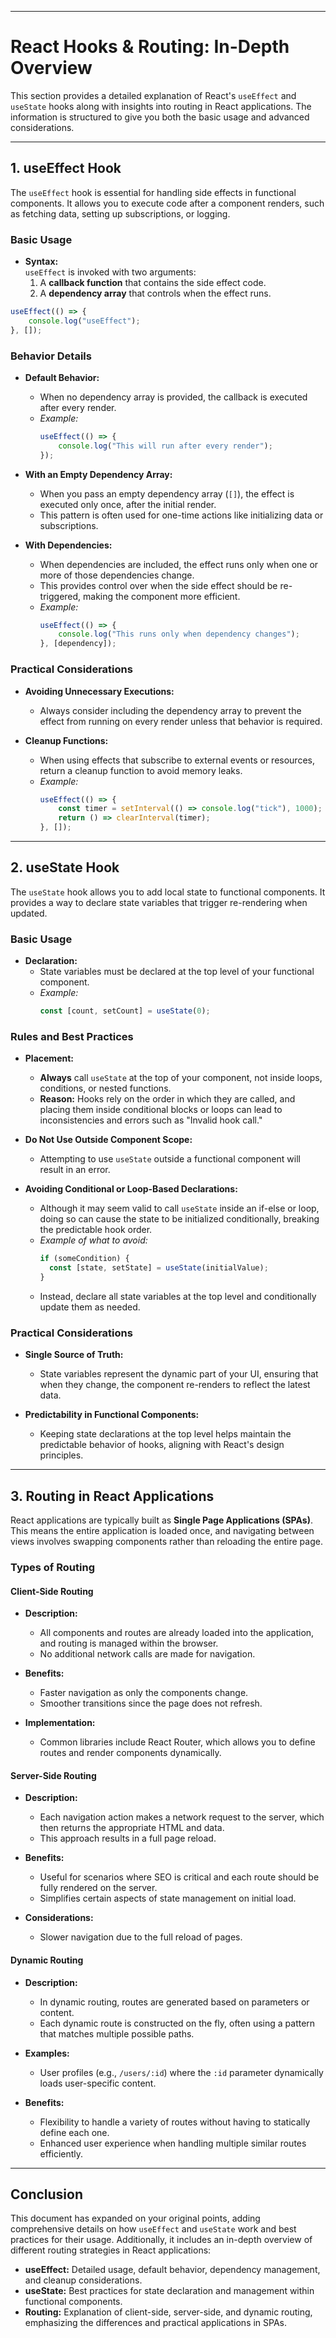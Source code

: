 
---

# React Hooks & Routing: In-Depth Overview

This section provides a detailed explanation of React's `useEffect` and `useState` hooks along with insights into routing in React applications. The information is structured to give you both the basic usage and advanced considerations.

---

## 1. useEffect Hook

The `useEffect` hook is essential for handling side effects in functional components. It allows you to execute code after a component renders, such as fetching data, setting up subscriptions, or logging.

### Basic Usage

- **Syntax:**  
  `useEffect` is invoked with two arguments:
  1. A **callback function** that contains the side effect code.
  2. A **dependency array** that controls when the effect runs.

```jsx
useEffect(() => {
    console.log("useEffect");
}, []);
```

### Behavior Details

- **Default Behavior:**  
  - When no dependency array is provided, the callback is executed after every render.
  - *Example:*  
    ```jsx
    useEffect(() => {
        console.log("This will run after every render");
    });
    ```
    
- **With an Empty Dependency Array:**  
  - When you pass an empty dependency array (`[]`), the effect is executed only once, after the initial render.
  - This pattern is often used for one-time actions like initializing data or subscriptions.
    
- **With Dependencies:**  
  - When dependencies are included, the effect runs only when one or more of those dependencies change.
  - This provides control over when the side effect should be re-triggered, making the component more efficient.
  - *Example:*  
    ```jsx
    useEffect(() => {
        console.log("This runs only when dependency changes");
    }, [dependency]);
    ```

### Practical Considerations

- **Avoiding Unnecessary Executions:**  
  - Always consider including the dependency array to prevent the effect from running on every render unless that behavior is required.
  
- **Cleanup Functions:**  
  - When using effects that subscribe to external events or resources, return a cleanup function to avoid memory leaks.
  - *Example:*  
    ```jsx
    useEffect(() => {
        const timer = setInterval(() => console.log("tick"), 1000);
        return () => clearInterval(timer);
    }, []);
    ```

---

## 2. useState Hook

The `useState` hook allows you to add local state to functional components. It provides a way to declare state variables that trigger re-rendering when updated.

### Basic Usage

- **Declaration:**  
  - State variables must be declared at the top level of your functional component.  
  - *Example:*  
    ```jsx
    const [count, setCount] = useState(0);
    ```
    
### Rules and Best Practices

- **Placement:**  
  - **Always** call `useState` at the top of your component, not inside loops, conditions, or nested functions.
  - **Reason:** Hooks rely on the order in which they are called, and placing them inside conditional blocks or loops can lead to inconsistencies and errors such as "Invalid hook call."

- **Do Not Use Outside Component Scope:**  
  - Attempting to use `useState` outside a functional component will result in an error.
  
- **Avoiding Conditional or Loop-Based Declarations:**  
  - Although it may seem valid to call `useState` inside an if-else or loop, doing so can cause the state to be initialized conditionally, breaking the predictable hook order.
  - *Example of what to avoid:*  
    ```jsx
    if (someCondition) {
      const [state, setState] = useState(initialValue);
    }
    ```
  - Instead, declare all state variables at the top level and conditionally update them as needed.

### Practical Considerations

- **Single Source of Truth:**  
  - State variables represent the dynamic part of your UI, ensuring that when they change, the component re-renders to reflect the latest data.
  
- **Predictability in Functional Components:**  
  - Keeping state declarations at the top level helps maintain the predictable behavior of hooks, aligning with React's design principles.

---

## 3. Routing in React Applications

React applications are typically built as **Single Page Applications (SPAs)**. This means the entire application is loaded once, and navigating between views involves swapping components rather than reloading the entire page.

### Types of Routing

#### Client-Side Routing

- **Description:**  
  - All components and routes are already loaded into the application, and routing is managed within the browser.
  - No additional network calls are made for navigation.
  
- **Benefits:**  
  - Faster navigation as only the components change.
  - Smoother transitions since the page does not refresh.
  
- **Implementation:**  
  - Common libraries include React Router, which allows you to define routes and render components dynamically.

#### Server-Side Routing

- **Description:**  
  - Each navigation action makes a network request to the server, which then returns the appropriate HTML and data.
  - This approach results in a full page reload.
  
- **Benefits:**  
  - Useful for scenarios where SEO is critical and each route should be fully rendered on the server.
  - Simplifies certain aspects of state management on initial load.
  
- **Considerations:**  
  - Slower navigation due to the full reload of pages.

#### Dynamic Routing

- **Description:**  
  - In dynamic routing, routes are generated based on parameters or content.
  - Each dynamic route is constructed on the fly, often using a pattern that matches multiple possible paths.
  
- **Examples:**  
  - User profiles (e.g., `/users/:id`) where the `:id` parameter dynamically loads user-specific content.
  
- **Benefits:**  
  - Flexibility to handle a variety of routes without having to statically define each one.
  - Enhanced user experience when handling multiple similar routes efficiently.

---

## Conclusion

This document has expanded on your original points, adding comprehensive details on how `useEffect` and `useState` work and best practices for their usage. Additionally, it includes an in-depth overview of different routing strategies in React applications:

- **useEffect:** Detailed usage, default behavior, dependency management, and cleanup considerations.
- **useState:** Best practices for state declaration and management within functional components.
- **Routing:** Explanation of client-side, server-side, and dynamic routing, emphasizing the differences and practical applications in SPAs.
